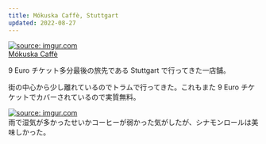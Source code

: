```yaml
---
title: Mókuska Caffè, Stuttgart
updated: 2022-08-27
---
```


<a href="https://imgur.com/Z7Anz81"><img src="https://i.imgur.com/Z7Anz81.jpg" title="source: imgur.com" /></a>  
[Mókuska Caffè](https://mokuska-caffe.de/)

9 Euro チケット多分最後の旅先である Stuttgart で行ってきた一店舗。

街の中心から少し離れているのでトラムで行ってきた。これもまた 9 Euro チケケットでカバーされているので実質無料。

<a href="https://imgur.com/0TlrrrR"><img src="https://i.imgur.com/0TlrrrR.jpg" title="source: imgur.com" /></a>  
雨で湿気が多かったせいかコーヒーが弱かった気がしたが、シナモンロールは美味しかった。
